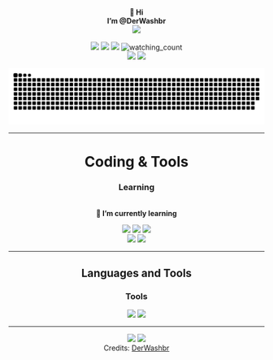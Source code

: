 
<br>
<p align="center">
  <b>👋 Hi <br>
    I’m @DerWashbr </b><br>
  <img src="https://avatars.githubusercontent.com/u/57878304?s=200&v=100" />
  </p>
<p align="center">
  <img src="https://img.shields.io/badge/Age-37-blue" />
  <img src="https://img.shields.io/badge/Lives-Hamburg-blue" />
  <img src="https://img.shields.io/badge/Languages-German%20%26%20English-blue" />
  <img src="https://komarev.com/ghpvc/?username=derwashbr&color=blue&label=Profile+Views&style=flat" alt="watching_count" />
  
  <br>
  <img src="https://img.shields.io/twitch/status/DerWashbr?style=social" />
  <img src="https://img.shields.io/twitter/follow/DerWashbr?style=social" />
</p>

<!--
**DerWashbr/DerWashbr** is a ✨ _special_ ✨ repository because its `README.md` (this file) appears on your GitHub profile.

Here are some ideas to get you started:

- 🔭 I’m currently working on ...
- 🌱 I’m currently learning ...
- 👯 I’m looking to collaborate on ...
- 🤔 I’m looking for help with ...
- 💬 Ask me about ...
- 📫 How to reach me: ...
- 😄 Pronouns: ...
- ⚡ Fun fact: ...
-->
<p align="center">
  <img  src="https://raw.githubusercontent.com/Elanza-48/Elanza-48/main/resources/img/github-contribution-grid-snake.svg"
    alt="example" />
</p>

<hr>


<h1 align="center">Coding & Tools</h1>

<h3 align="center">Learning</h3>
<p align="center">
  <b> <br>
    🌱 I’m currently learning  </b><br>
  </p>
<p align="center">
<img src="https://img.shields.io/badge/Go-00ADD8?style=for-the-badge&logo=go&logoColor=white" />
<img src="https://img.shields.io/badge/PostgreSQL-316192?style=for-the-badge&logo=postgresql&logoColor=white" />
<img src="https://img.shields.io/badge/redis-%23DD0031.svg?&style=for-the-badge&logo=redis&logoColor=white" />

<br />
  <img src="https://img.shields.io/badge/TypeScript-007ACC?style=for-the-badge&logo=typescript&logoColor=white" />
<img src="https://img.shields.io/badge/Vue.js-35495E?style=for-the-badge&logo=vuedotjs&logoColor=4FC08D" />

<hr>
<h2 align="center">Languages and Tools</h2>

<h3 align="center">Tools</h3>
<p align="center">
<img src="https://img.shields.io/badge/VSCode-0078D4?style=for-the-badge&logo=visual%20studio%20code&logoColor=white"/>
<img src="https://img.shields.io/badge/Photoshop-31A8FF?style=for-the-badge&logo=Adobe%20Photoshop&logoColor=black"/>


 </p>
<hr>
<p align="center">
  <img src="https://img.shields.io/badge/Version-1.0.1-blue?style=flat&logo=" /> <img src="https://img.shields.io/badge/Last Edited on:-12.07.2022-blue?style=flat&logo=" />
  <br>
  Credits: <a href="https://github.com/DerWashbr">DerWashbr</a>
 </p>
